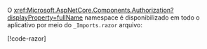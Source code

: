 O <xref:Microsoft.AspNetCore.Components.Authorization?displayProperty=fullName> namespace é disponibilizado em todo o aplicativo por meio do `_Imports.razor` arquivo:

[!code-razor[](imports-standalone.razor?highlight=3)]
